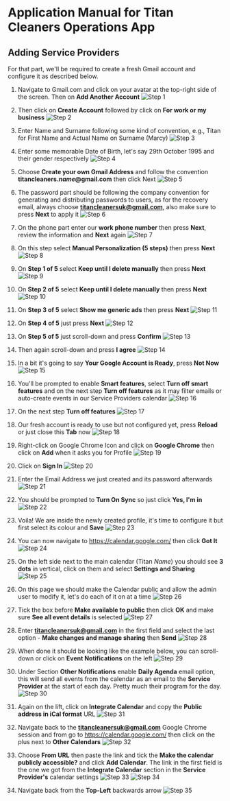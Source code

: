 # Application Manual for Titan Cleaners Operations App

## Adding Service Providers
For that part, we'll be required to create a fresh Gmail account and configure it as described below.

1. Navigate to Gmail.com and click on your avatar at the top-right side of the screen. Then on **Add Another Account** 
![Step 1](https://github.com/ilkoTheTiger/Titan-Operations/blob/main/pics/RegisterGoogleAccount/Step1.JPG)

2. Then click on **Create Account** followed by click on **For work or my business**
![Step 2](https://github.com/ilkoTheTiger/Titan-Operations/blob/main/pics/RegisterGoogleAccount/Step2.JPG)

3. Enter Name and Surname following some kind of convention, e.g., Titan for First Name and Actual Name on Surname (Marcy)
![Step 3](https://github.com/ilkoTheTiger/Titan-Operations/blob/main/pics/RegisterGoogleAccount/Step3.JPG)

4. Enter some memorable Date of Birth, let's say 29th October 1995 and their gender respectively
![Step 4](https://github.com/ilkoTheTiger/Titan-Operations/blob/main/pics/RegisterGoogleAccount/Step4.JPG)

5. Choose **Create your own Gmail Address** and follow the convention **titancleaners.*name*@gmail.com** then click Next
![Step 5](https://github.com/ilkoTheTiger/Titan-Operations/blob/main/pics/RegisterGoogleAccount/Step5.JPG)

6. The password part should be following the company convention for generating and distributing passwords to users, as for the recovery email, always choose **titancleanersuk@gmail.com**, also make sure to press **Next** to apply it
![Step 6](https://github.com/ilkoTheTiger/Titan-Operations/blob/main/pics/RegisterGoogleAccount/Step6.JPG)

7. On the phone part enter our **work phone number** then press **Next**, review the information and **Next** again
![Step 7](https://github.com/ilkoTheTiger/Titan-Operations/blob/main/pics/RegisterGoogleAccount/Step7.JPG)

8. On this step select **Manual Personalization (5 steps)** then press **Next**
![Step 8](https://github.com/ilkoTheTiger/Titan-Operations/blob/main/pics/RegisterGoogleAccount/Step8.JPG)

9. On **Step 1 of 5** select **Keep until I delete manually** then press **Next**
![Step 9](https://github.com/ilkoTheTiger/Titan-Operations/blob/main/pics/RegisterGoogleAccount/Step9.JPG)

9. On **Step 2 of 5** select **Keep until I delete manually** then press **Next**
![Step 10](https://github.com/ilkoTheTiger/Titan-Operations/blob/main/pics/RegisterGoogleAccount/Step10.JPG)

10. On **Step 3 of 5** select **Show me generic ads** then press **Next**
![Step 11](https://github.com/ilkoTheTiger/Titan-Operations/blob/main/pics/RegisterGoogleAccount/Step11.JPG)

11. On **Step 4 of 5** just press **Next**
![Step 12](https://github.com/ilkoTheTiger/Titan-Operations/blob/main/pics/RegisterGoogleAccount/Step12.JPG)

12. On **Step 5 of 5** just scroll-down and press **Confirm**
![Step 13](https://github.com/ilkoTheTiger/Titan-Operations/blob/main/pics/RegisterGoogleAccount/Step13.JPG)

13. Then again scroll-down and press **I agree**
![Step 14](https://github.com/ilkoTheTiger/Titan-Operations/blob/main/pics/RegisterGoogleAccount/Step14.JPG)

14. In a bit it's going to say **Your Google Account is Ready**, press **Not Now**
![Step 15](https://github.com/ilkoTheTiger/Titan-Operations/blob/main/pics/RegisterGoogleAccount/Step15.JPG)

15. You'll be prompted to enable **Smart features**, select **Turn off smart features** and on the next step **Turn off features** as it may filter emails or auto-create events in our Service Providers calendar
![Step 16](https://github.com/ilkoTheTiger/Titan-Operations/blob/main/pics/RegisterGoogleAccount/Step16.JPG)

16. On the next step **Turn off features**
![Step 17](https://github.com/ilkoTheTiger/Titan-Operations/blob/main/pics/RegisterGoogleAccount/Step17.JPG)

17. Our fresh account is ready to use but not configured yet, press **Reload** or just close this **Tab** now
![Step 18](https://github.com/ilkoTheTiger/Titan-Operations/blob/main/pics/RegisterGoogleAccount/Step18.JPG)

18. Right-click on Google Chrome Icon and click on **Google Chrome** then click on **Add** when it asks you for Profile
![Step 19](https://github.com/ilkoTheTiger/Titan-Operations/blob/main/pics/RegisterGoogleAccount/Step19.JPG)

19. Click on **Sign In**
![Step 20](https://github.com/ilkoTheTiger/Titan-Operations/blob/main/pics/RegisterGoogleAccount/Step20.JPG)

20. Enter the Email Address we just created and its password afterwards
![Step 21](https://github.com/ilkoTheTiger/Titan-Operations/blob/main/pics/RegisterGoogleAccount/Step21.JPG)

21. You should be prompted to **Turn On Sync** so just click **Yes, I'm in**
![Step 22](https://github.com/ilkoTheTiger/Titan-Operations/blob/main/pics/RegisterGoogleAccount/Step22.JPG)

22. Voila! We are inside the newly created profile, it's time to configure it but first select its colour and **Save**
![Step 23](https://github.com/ilkoTheTiger/Titan-Operations/blob/main/pics/RegisterGoogleAccount/Step23.JPG)

23. You can now navigate to https://calendar.google.com/ then click **Got It**
![Step 24](https://github.com/ilkoTheTiger/Titan-Operations/blob/main/pics/RegisterGoogleAccount/Step24.JPG)

24. On the left side next to the main calendar (Titan *Name*) you should see **3 dots** in vertical, click on them and select **Settings and Sharing**
![Step 25](https://github.com/ilkoTheTiger/Titan-Operations/blob/main/pics/RegisterGoogleAccount/Step25.JPG)

25. On this page we should make the Calendar public and allow the admin user to modify it, let's do each of it on at a time
![Step 26](https://github.com/ilkoTheTiger/Titan-Operations/blob/main/pics/RegisterGoogleAccount/Step26.JPG)

26. Tick the box before **Make available to public** then click **OK** and make sure **See all event details** is selected 
![Step 27](https://github.com/ilkoTheTiger/Titan-Operations/blob/main/pics/RegisterGoogleAccount/Step27.JPG)

27. Enter **titancleanersuk@gmail.com** in the first field and select the last option - **Make changes and manage sharing** then **Send**
![Step 28](https://github.com/ilkoTheTiger/Titan-Operations/blob/main/pics/RegisterGoogleAccount/Step28.JPG)

28. When done it should be looking like the example below, you can scroll-down or click on **Event Notifications** on the left
![Step 29](https://github.com/ilkoTheTiger/Titan-Operations/blob/main/pics/RegisterGoogleAccount/Step29.JPG)

29. Under Section **Other Notifications** enable **Daily Agenda** email option, this will send all events from the calendar as an email to the **Service Provider** at the start of each day. Pretty much their program for the day. 
![Step 30](https://github.com/ilkoTheTiger/Titan-Operations/blob/main/pics/RegisterGoogleAccount/Step30.JPG)

30. Again on the lift, click on **Integrate Calendar** and copy the **Public address in iCal format** URL
![Step 31](https://github.com/ilkoTheTiger/Titan-Operations/blob/main/pics/RegisterGoogleAccount/Step31.JPG)

31. Navigate back to the **titancleanersuk@gmail.com** Google Chrome session and from go to https://calendar.google.com/ then click on the plus next to **Other Calendars**
![Step 32](https://github.com/ilkoTheTiger/Titan-Operations/blob/main/pics/RegisterGoogleAccount/Step32.JPG)

32. Choose **From URL** then paste the link and tick the **Make the calendar publicly accessible?** and click **Add Calendar**. The link in the first field is the one we got from the **Integrate Calendar** section in the **Service Provider's** calendar settings
![Step 33](https://github.com/ilkoTheTiger/Titan-Operations/blob/main/pics/RegisterGoogleAccount/Step33.JPG)
![Step 34](https://github.com/ilkoTheTiger/Titan-Operations/blob/main/pics/RegisterGoogleAccount/Step34.JPG)

33. Navigate back from the **Top-Left** backwards arrow
![Step 35](https://github.com/ilkoTheTiger/Titan-Operations/blob/main/pics/RegisterGoogleAccount/Step35.JPG)